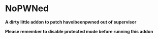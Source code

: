 # NoPWNed

**A dirty little addon to patch haveibeenpwned out of supervisor**

**Please remember to disable protected mode before running this addon**